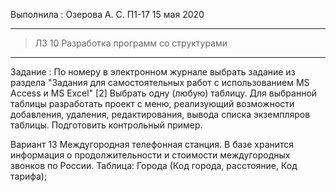 Выполнила : Озерова А. С. П1-17 15 мая 2020
***
>ЛЗ 10 Разработка программ со структурами
***
Задание : По номеру в электронном журнале выбрать задание из раздела
"Задания для самостоятельных работ с использованием MS Access и MS Excel" [2]
Выбрать одну (любую) таблицу.
Для выбранной таблицы разработать проект с меню, реализующий возможности 
добавления, удаления, редактирования, вывода списка экземпляров таблицы.
Подготовить контрольный пример.

Вариант 13
Междугородная телефонная станция.
В базе хранится информация о продолжительности и стоимости междугородных звонков по России.
Таблица: 
Города (Код города, расстояние, Код тарифа); 

